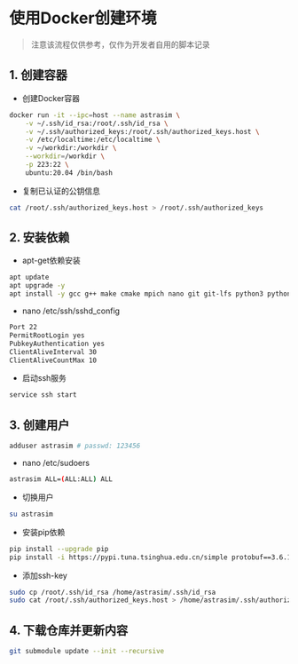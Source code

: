 # 使用Docker创建环境

> 注意该流程仅供参考，仅作为开发者自用的脚本记录

## 1. 创建容器

- 创建Docker容器

```bash
docker run -it --ipc=host --name astrasim \
    -v ~/.ssh/id_rsa:/root/.ssh/id_rsa \
    -v ~/.ssh/authorized_keys:/root/.ssh/authorized_keys.host \
    -v /etc/localtime:/etc/localtime \
    -v ~/workdir:/workdir \
    --workdir=/workdir \
    -p 223:22 \
    ubuntu:20.04 /bin/bash
```

- 复制已认证的公钥信息

```bash
cat /root/.ssh/authorized_keys.host > /root/.ssh/authorized_keys
```

## 2. 安装依赖

- apt-get依赖安装

```bash
apt update
apt upgrade -y
apt install -y gcc g++ make cmake mpich nano git git-lfs python3 python3-pip openssh-server sudo libboost-dev libboost-program-options-dev libprotobuf-dev protobuf-compiler autoconf automake unzip pciutils gfortran net-tools iproute2 zlib1g zlib1g-dev libsqlite3-dev libssl-dev libtool libffi-dev libblas-dev libblas3
```

- nano /etc/ssh/sshd_config

```txt
Port 22
PermitRootLogin yes
PubkeyAuthentication yes
ClientAliveInterval 30
ClientAliveCountMax 10
```

- 启动ssh服务

```bash
service ssh start
```

## 3. 创建用户

```bash
adduser astrasim # passwd: 123456
```

- nano /etc/sudoers

```bash
astrasim ALL=(ALL:ALL) ALL
```

- 切换用户

```bash
su astrasim
```

- 安装pip依赖

```bash
pip install --upgrade pip
pip install -i https://pypi.tuna.tsinghua.edu.cn/simple protobuf==3.6.1 pydot pandas matplotlib seaborn
```

- 添加ssh-key

```bash
sudo cp /root/.ssh/id_rsa /home/astrasim/.ssh/id_rsa
sudo cat /root/.ssh/authorized_keys.host > /home/astrasim/.ssh/authorized_keys
```

## 4. 下载仓库并更新内容

```bash
git submodule update --init --recursive
```

